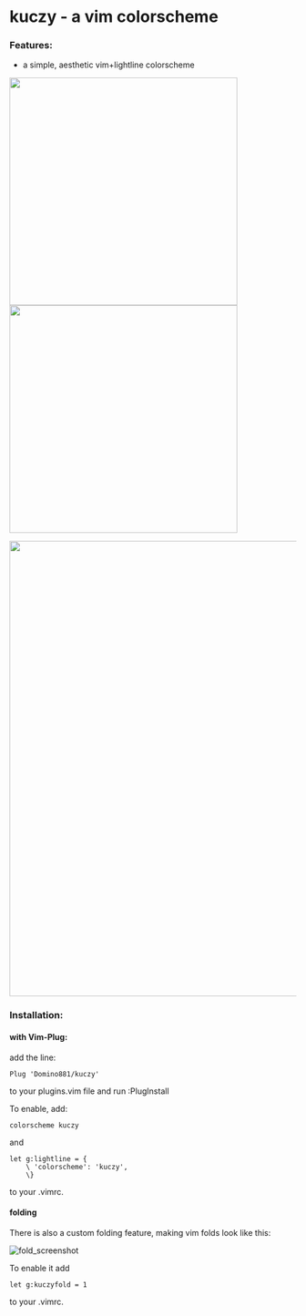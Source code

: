 # kuczy - a vim colorscheme

### Features:

* a simple, aesthetic vim+lightline colorscheme

<p float="left">
  <img src="https://user-images.githubusercontent.com/26608084/85233968-a63e6100-b40a-11ea-87b3-0d2b43b1b550.png" width="400" />
  <img src="https://user-images.githubusercontent.com/26608084/85233954-97f04500-b40a-11ea-9508-5671ecb3b1db.png" width="400" /> 
</p>
  <img src="https://user-images.githubusercontent.com/26608084/85233947-86a73880-b40a-11ea-92b2-d13cdf3a5a39.png" width="800" />

### Installation:

#### with Vim-Plug:

add the line:

	Plug 'Domino881/kuczy'

to your plugins.vim file and run :PlugInstall

To enable, add:

	colorscheme kuczy

and

	let g:lightline = {
		\ 'colorscheme': 'kuczy',
		\}

to your .vimrc.

#### folding

There is also a custom folding feature, making vim folds look like this:

![fold_screenshot](https://user-images.githubusercontent.com/26608084/84416217-34993280-ac14-11ea-8b1d-92f4d7f06d17.png)


To enable it add

	let g:kuczyfold = 1

to your .vimrc.
